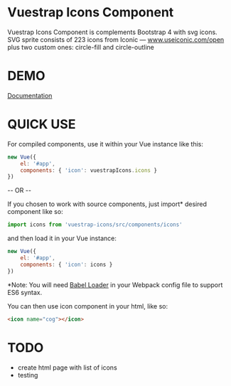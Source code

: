 Vuestrap Icons Component
=========

Vuestrap Icons Component is complements Bootstrap 4 with svg icons.
SVG sprite consists of 223 icons from Iconic — www.useiconic.com/open plus two custom ones: circle-fill and circle-outline

DEMO
=========

[Documentation](http://kzima.github.io/vuestrap-icons/#/icons)

QUICK USE
=========

For compiled components, use it within your Vue instance like this:

```js
new Vue({
	el: '#app',
	components: { 'icon': vuestrapIcons.icons }
})
```

-- OR --

If you chosen to work with source components, just import* desired component like so:

```js
import icons from 'vuestrap-icons/src/components/icons'
```

and then load it in your Vue instance:

```js
new Vue({
	el: '#app',
	components: { 'icon': icons }
})
```

*Note: You will need <a href="https://github.com/babel/babel-loader">Babel Loader</a> in your Webpack config file to support ES6 syntax.

You can then use icon component in your html, like so:
```html
<icon name="cog"></icon>
```

TODO
=========
- create html page with list of icons
- testing
